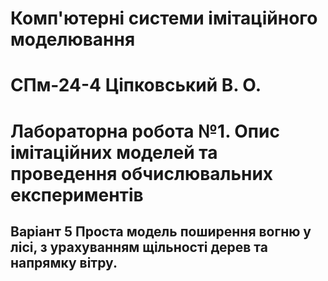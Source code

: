 <h1>Комп'ютерні системи імітаційного моделювання</h1>
<h1>СПм-24-4 Ціпковський В. О.</h1>
<h1>Лабораторна робота №1. Опис імітаційних моделей та проведення обчислювальних експериментів
</h1>
<h2>Варіант 5 Проста модель поширення вогню у лісі, з урахуванням щільності дерев та напрямку вітру.</h2>
